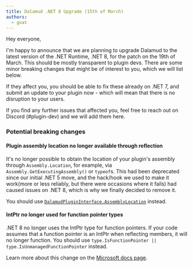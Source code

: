 ```yaml
---
title: Dalamud .NET 8 Upgrade (15th of March)
authors:
  - goat
---
```


Hey everyone,

I'm happy to announce that we are planning to upgrade Dalamud to the latest version of the .NET Runtime, .NET 8, for the patch on the 19th of March.
This should be mostly transparent to plugin devs. There are some minor breaking changes that might be of interest to you, which we will list below.

If they affect you, you should be able to fix these already on .NET 7, and submit an update to your plugin now - which will mean that there is no disruption
to your users.

If you find any further issues that affected you, feel free to reach out on Discord (#plugin-dev) and we will add them here.

### Potential breaking changes

#### Plugin assembly location no longer available through reflection
It's no longer possible to obtain the location of your plugin's assembly through `Assembly.Location`, for example, via `Assembly.GetExecutingAssembly()` or `typeof`s.
This had been deprecated since our initial .NET 5 move, and the hack/hook we used to make it work(more or less reliably, but there were occasions where it fails)
had caused issues on .NET 8, which is why we finally decided to remove it.

You should use [`DalamudPluginInterface.AssemblyLocation`](https://dalamud.dev/api/Dalamud.Plugin/Classes/DalamudPluginInterface/#assemblylocation) instead.

#### IntPtr no longer used for function pointer types
.NET 8 no longer uses the IntPtr type for function pointers. If your code assumes that a function pointer is an IntPtr when reflecting members, it will no longer function.
You should use `type.IsFunctionPointer || type.IsUnmanagedFunctionPointer` instead.

Learn more about this change on the [Microsoft docs page](https://learn.microsoft.com/en-us/dotnet/core/compatibility/reflection/8.0/function-pointer-reflection).
